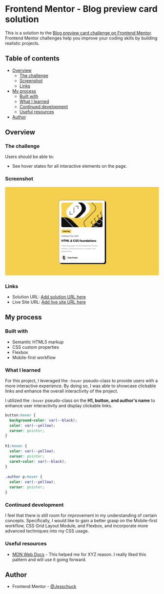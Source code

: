 # Frontend Mentor - Blog preview card solution

This is a solution to the [Blog preview card challenge on Frontend Mentor](https://www.frontendmentor.io/challenges/blog-preview-card-ckPaj01IcS). Frontend Mentor challenges help you improve your coding skills by building realistic projects.

## Table of contents

- [Overview](#overview)
  - [The challenge](#the-challenge)
  - [Screenshot](#screenshot)
  - [Links](#links)
- [My process](#my-process)
  - [Built with](#built-with)
  - [What I learned](#what-i-learned)
  - [Continued development](#continued-development)
  - [Useful resources](#useful-resources)
- [Author](#author)

## Overview

### The challenge

Users should be able to:

- See hover states for all interactive elements on the page.

### Screenshot

![screenshot](/assets/images/image.png)

### Links

- Solution URL: [Add solution URL here](https://your-solution-url.com)
- Live Site URL: [Add live site URL here](https://your-live-site-url.com)

## My process

### Built with

- Semantic HTML5 markup
- CSS custom properties
- Flexbox
- Mobile-first workflow

### What I learned

For this project, I leveraged the `:hover` pseudo-class to provide users with a more interactive experience. By doing so, I was able to showcase clickable links and enhance the overall interactivity of the project.

I utilized the `:hover` pseudo-class on the **H1, button, and author's name** to enhance user interactivity and display clickable links.

```css
button:hover {
  background-color: var(--black);
  color: var(--yellow);
  cursor: pointer;
}

h1:hover {
  color: var(--yellow);
  cursor: pointer;
  caret-color: var(--black);
}

.author p:hover {
  color: var(--yellow);
  cursor: pointer;
}
```

### Continued development

I feel that there is still room for improvement in my understanding of certain concepts. Specifically, I would like to gain a better grasp on the Mobile-first workflow, CSS Grid Layout Module, and Flexbox, and incorporate more advanced techniques into my CSS usage.

### Useful resources

- [MDN Web Docs](https://developer.mozilla.org/en-US/) - This helped me for XYZ reason. I really liked this pattern and will use it going forward.

## Author

- Frontend Mentor - [@Jesschuck](https://www.frontendmentor.io/profile/Jesschuck)
